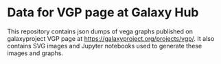 # Data for VGP page at Galaxy Hub

This repository contains json dumps of vega graphs published on galaxyproject VGP page at https://galaxyproject.org/projects/vgp/. It also contains SVG images and Jupyter notebooks used to generate these images and graphs.
